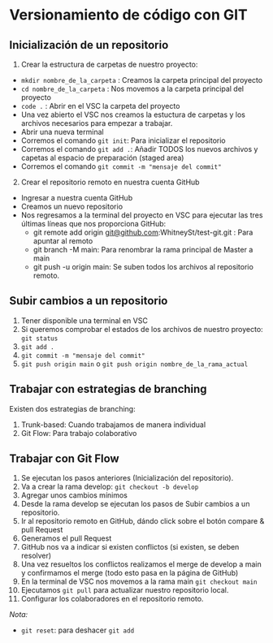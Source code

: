 # Versionamiento de código con GIT
## Inicialización de un repositorio
1. Crear la estructura de carpetas de nuestro proyecto:
- `mkdir nombre_de_la_carpeta` : Creamos la carpeta principal del proyecto
- `cd nombre_de_la_carpeta` : Nos movemos a la carpeta principal del proyecto
- `code .` : Abrir en el VSC la carpeta del proyecto
- Una vez abierto el VSC nos creamos la estuctura de carpetas y los archivos necesarios para empezar a trabajar.
- Abrir una nueva terminal
- Corremos el comando `git init`: Para inicializar el repositorio
- Corremos el comando `git add .`: Añadir TODOS los nuevos archivos y capetas al espacio de preparación (staged area)
- Corremos el comando `git commit -m "mensaje del commit"`
2. Crear el repositorio remoto en nuestra cuenta GitHub
- Ingresar a nuestra cuenta GitHub
- Creamos un nuevo repositorio
- Nos regresamos a la terminal del proyecto en VSC para ejecutar las tres últimas líneas que nos proporciona GitHub:
    - git remote add origin git@github.com:WhitneySt/test-git.git : Para apuntar al remoto
    - git branch -M main: Para renombrar la rama principal de Master a main
    - git push -u origin main: Se suben todos los archivos al repositorio remoto.

## Subir cambios a un repositorio

1. Tener disponible una terminal en VSC
2. Si queremos comprobar el estados de los archivos de nuestro proyecto: `git status`
3. `git add .`
4. `git commit -m "mensaje del commit"`
5. `git push origin main` o `git push origin nombre_de_la_rama_actual`

## Trabajar con estrategias de branching
Existen dos estrategias de branching:
1. Trunk-based: Cuando trabajamos de manera individual
2. Git Flow: Para trabajo colaborativo

## Trabajar con Git Flow
1. Se ejecutan los pasos anteriores (Inicialización del repositorio).
2. Va a crear la rama develop: `git checkout -b develop`
3. Agregar unos cambios mínimos
4. Desde la rama develop se ejecutan los pasos de Subir cambios a un repositorio.
5. Ir al repositorio remoto en GitHub, dándo click sobre el botón compare & pull Request
6. Generamos el pull Request
7. GitHub nos va a indicar si existen conflictos (si existen, se deben resolver)
8. Una vez resueltos los conflictos realizamos el merge de develop a main y confirmamos el merge (todo esto pasa en la página de GitHub)
9. En la terminal de VSC nos movemos a la rama main `git checkout main`
10. Ejecutamos `git pull` para actualizar nuestro repositorio local.
11. Configurar los colaboradores en el repositorio remoto.

*Nota:*
- `git reset`: para deshacer `git add`

